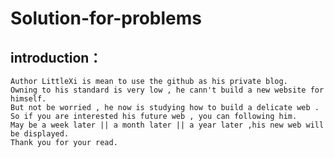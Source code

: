 # Solution-for-problems

## introduction：
    Author LittleXi is mean to use the github as his private blog.
    Owning to his standard is very low , he cann't build a new website for himself.
    But not be worried , he now is studying how to build a delicate web . 
    So if you are interested his future web , you can following him.
    May be a week later || a month later || a year later ,his new web will be displayed.
    Thank you for your read.
